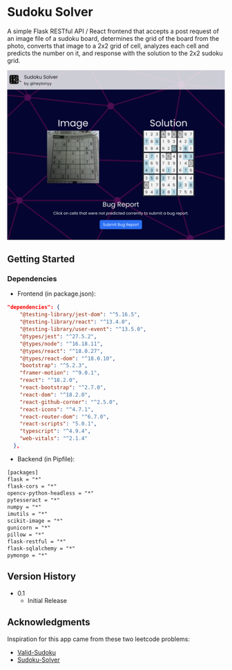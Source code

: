 # Sudoku Solver

A simple Flask RESTful API / React frontend that accepts a post request of an image file of a sudoku board, determines the grid of the board from the photo, converts that image to a 2x2 grid of cell, analyzes each cell and predicts the number on it, and response with the solution to the 2x2 sudoku grid.

![thumbnail](https://raw.githubusercontent.com/heytonyy/media-uploads/main/sudoku-lg.png)

## Getting Started

### Dependencies

* Frontend (in package.json):
```json
"dependencies": {
    "@testing-library/jest-dom": "^5.16.5",
    "@testing-library/react": "^13.4.0",
    "@testing-library/user-event": "^13.5.0",
    "@types/jest": "^27.5.2",
    "@types/node": "^16.18.11",
    "@types/react": "^18.0.27",
    "@types/react-dom": "^18.0.10",
    "bootstrap": "^5.2.3",
    "framer-motion": "^9.0.1",
    "react": "^18.2.0",
    "react-bootstrap": "^2.7.0",
    "react-dom": "^18.2.0",
    "react-github-corner": "^2.5.0",
    "react-icons": "^4.7.1",
    "react-router-dom": "^6.7.0",
    "react-scripts": "5.0.1",
    "typescript": "^4.9.4",
    "web-vitals": "^2.1.4"
  },
```
* Backend (in Pipfile):
```
[packages]
flask = "*"
flask-cors = "*"
opencv-python-headless = "*"
pytesseract = "*"
numpy = "*"
imutils = "*"
scikit-image = "*"
gunicorn = "*"
pillow = "*"
flask-restful = "*"
flask-sqlalchemy = "*"
pymongo = "*"
```



## Version History

* 0.1
    * Initial Release


## Acknowledgments

Inspiration for this app came from these two leetcode problems:
* [Valid-Sudoku](https://leetcode.com/problems/valid-sudoku/)
* [Sudoku-Solver](https://leetcode.com/problems/sudoku-solver/description/)
